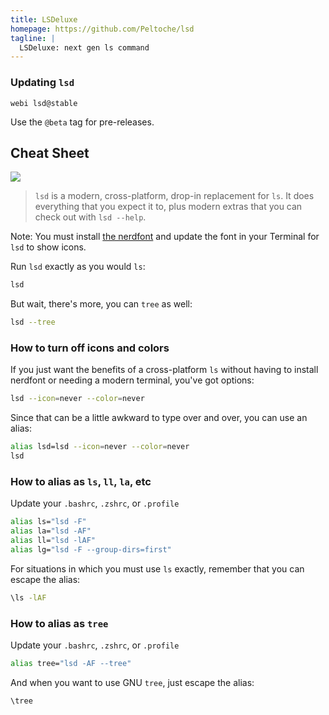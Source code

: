 ```yaml
---
title: LSDeluxe
homepage: https://github.com/Peltoche/lsd
tagline: |
  LSDeluxe: next gen ls command
---
```


### Updating `lsd`

`webi lsd@stable`

Use the `@beta` tag for pre-releases.

## Cheat Sheet

![](https://raw.githubusercontent.com/Peltoche/lsd/assets/screen_lsd.png)

> `lsd` is a modern, cross-platform, drop-in replacement for `ls`. It does
> everything that you expect it to, plus modern extras that you can check out
> with `lsd --help`.

Note: You must install [the nerdfont](https://webinstall.dev/nerdfont) and
update the font in your Terminal for `lsd` to show icons.

Run `lsd` exactly as you would `ls`:

```bash
lsd
```

But wait, there's more, you can `tree` as well:

```bash
lsd --tree
```

### How to turn off icons and colors

If you just want the benefits of a cross-platform `ls` without having to install
nerdfont or needing a modern terminal, you've got options:

```bash
lsd --icon=never --color=never
```

Since that can be a little awkward to type over and over, you can use an alias:

```bash
alias lsd=lsd --icon=never --color=never
lsd
```

### How to alias as `ls`, `ll`, `la`, etc

Update your `.bashrc`, `.zshrc`, or `.profile`

```bash
alias ls="lsd -F"
alias la="lsd -AF"
alias ll="lsd -lAF"
alias lg="lsd -F --group-dirs=first"
```

For situations in which you must use `ls` exactly, remember that you can escape
the alias:

```bash
\ls -lAF
```

### How to alias as `tree`

Update your `.bashrc`, `.zshrc`, or `.profile`

```bash
alias tree="lsd -AF --tree"
```

And when you want to use GNU `tree`, just escape the alias:

```bash
\tree
```
